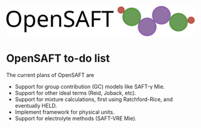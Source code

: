 ![OpenSAFT_logo](OpenSAFT_logo.svg)

# OpenSAFT to-do list

The current plans of OpenSAFT are 

* Support for group contribution (GC) models like SAFT-γ Mie.
* Support for other ideal terms (Reid, Joback, etc).
* Support for mixture calculations, first using Ratchford-Rice, and eventually HELD.
* Implement framework for physical units.
* Support for electrolyte methods (SAFT-VRE Mie).